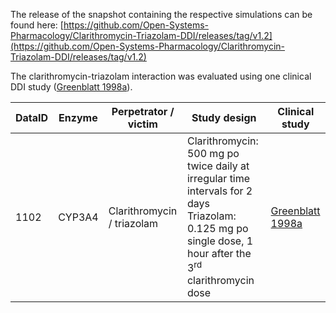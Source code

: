 The release of the snapshot containing the respective simulations can be found here:
[https://github.com/Open-Systems-Pharmacology/Clarithromycin-Triazolam-DDI/releases/tag/v1.2](https://github.com/Open-Systems-Pharmacology/Clarithromycin-Triazolam-DDI/releases/tag/v1.2)

The clarithromycin-triazolam interaction was evaluated using one clinical DDI study ([Greenblatt 1998a](#4-references)).



| DataID | Enzyme | Perpetrator / victim       | Study design                                                 | Clinical study                    |
| ------ | ------ | -------------------------- | ------------------------------------------------------------ | --------------------------------- |
| 1102   | CYP3A4 | Clarithromycin / triazolam | Clarithromycin: 500 mg po twice daily at irregular time intervals for 2 days<br />Triazolam: 0.125 mg po single dose, 1 hour after the 3<sup>rd</sup> clarithromycin dose | [Greenblatt 1998a](#4-references) |

